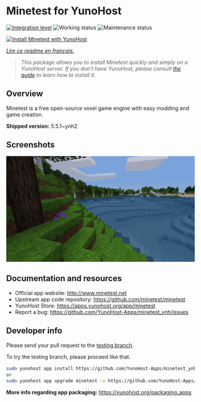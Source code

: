 <!--
N.B.: This README was automatically generated by https://github.com/YunoHost/apps/tree/master/tools/README-generator
It shall NOT be edited by hand.
-->

# Minetest for YunoHost

[![Integration level](https://dash.yunohost.org/integration/minetest.svg)](https://dash.yunohost.org/appci/app/minetest) ![Working status](https://ci-apps.yunohost.org/ci/badges/minetest.status.svg) ![Maintenance status](https://ci-apps.yunohost.org/ci/badges/minetest.maintain.svg)

[![Install Minetest with YunoHost](https://install-app.yunohost.org/install-with-yunohost.svg)](https://install-app.yunohost.org/?app=minetest)

*[Lire ce readme en français.](./README_fr.md)*

> *This package allows you to install Minetest quickly and simply on a YunoHost server.
If you don't have YunoHost, please consult [the guide](https://yunohost.org/#/install) to learn how to install it.*

## Overview

Minetest is a free open-source voxel game engine with easy modding and game creation.


**Shipped version:** 5.5.1~ynh2

## Screenshots

![Screenshot of Minetest](./doc/screenshots/screenshot.jpg)

## Documentation and resources

* Official app website: <http://www.minetest.net>
* Upstream app code repository: <https://github.com/minetest/minetest>
* YunoHost Store: <https://apps.yunohost.org/app/minetest>
* Report a bug: <https://github.com/YunoHost-Apps/minetest_ynh/issues>

## Developer info

Please send your pull request to the [testing branch](https://github.com/YunoHost-Apps/minetest_ynh/tree/testing).

To try the testing branch, please proceed like that.

``` bash
sudo yunohost app install https://github.com/YunoHost-Apps/minetest_ynh/tree/testing --debug
or
sudo yunohost app upgrade minetest -u https://github.com/YunoHost-Apps/minetest_ynh/tree/testing --debug
```

**More info regarding app packaging:** <https://yunohost.org/packaging_apps>
